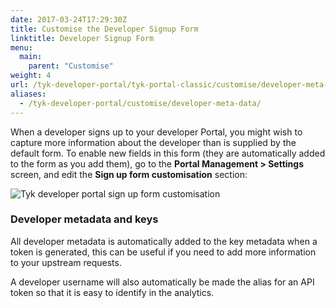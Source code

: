```yaml
---
date: 2017-03-24T17:29:30Z
title: Customise the Developer Signup Form
linktitle: Developer Signup Form
menu:
  main:
    parent: "Customise"
weight: 4 
url: /tyk-developer-portal/tyk-portal-classic/customise/developer-meta-data/
aliases:
  - /tyk-developer-portal/customise/developer-meta-data/
---
```


When a developer signs up to your developer Portal, you might wish to capture more information about the developer than is supplied by the default form. To enable new fields in this form (they are automatically added to the form as you add them), go to the **Portal Management > Settings** screen, and edit the **Sign up form customisation** section:

![Tyk developer portal sign up form customisation][1]

### Developer metadata and keys

All developer metadata is automatically added to the key metadata when a token is generated, this can be useful if you need to add more information to your upstream requests.

A developer username will also automatically be made the alias for an API token so that it is easy to identify in the analytics.

[1]: /docs/img/dashboard/portal-management/dev_cusomise_2.5.png